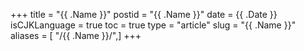 +++
title = "{{ .Name }}"
postid = "{{ .Name }}"
date = {{ .Date }}
isCJKLanguage = true
toc = true
type = "article"
slug = "{{ .Name }}"
aliases = [ "/{{ .Name }}/",]
+++